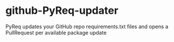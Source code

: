 # github-PyReq-updater
PyReq updates your GitHub repo requirements.txt files and opens a PullRequest per available package update
